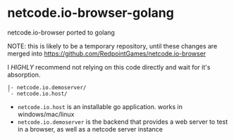 # netcode.io-browser-golang
netcode.io-browser ported to golang

NOTE: this is likely to be a temporary repository, until these changes are merged into https://github.com/RedpointGames/netcode.io-browser

I *HIGHLY* recommend not relying on this code directly and wait for it's absorption.

```
|- netcode.io.demoserver/
`- netcode.io.host/
```

* `netcode.io.host` is an installable go application. works in windows/mac/linux
* `netcode.io.demoserver` is the backend that provides a web server to test in a browser, as well as a netcode server instance

